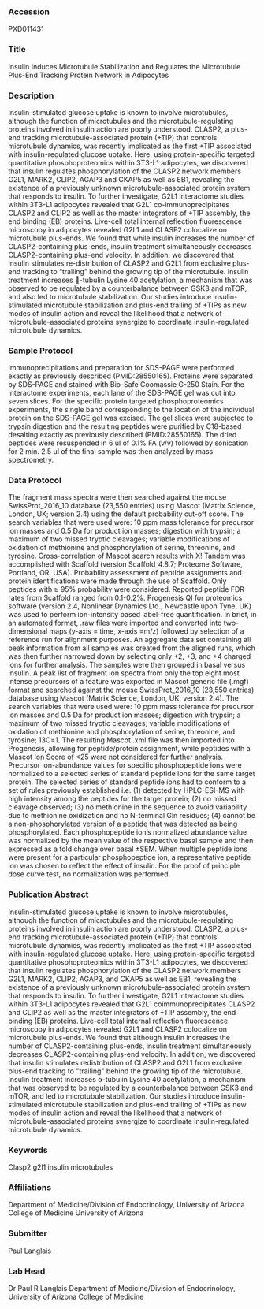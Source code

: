 ### Accession
PXD011431

### Title
Insulin Induces Microtubule Stabilization and Regulates the Microtubule Plus-End Tracking Protein Network in Adipocytes

### Description
Insulin-stimulated glucose uptake is known to involve microtubules, although the function of microtubules and the microtubule-regulating proteins involved in insulin action are poorly understood. CLASP2, a plus-end tracking microtubule-associated protein (+TIP) that controls microtubule dynamics, was recently implicated as the first +TIP associated with insulin-regulated glucose uptake. Here, using protein-specific targeted quantitative phosphoproteomics within 3T3-L1 adipocytes, we discovered that insulin regulates phosphorylation of the CLASP2 network members G2L1, MARK2, CLIP2, AGAP3 and CKAP5 as well as EB1, revealing the existence of a previously unknown microtubule-associated protein system that responds to insulin. To further investigate, G2L1 interactome studies within 3T3-L1 adipocytes revealed that G2L1 co-immunoprecipitates CLASP2 and CLIP2 as well as the master integrators of +TIP assembly, the end binding (EB) proteins. Live-cell total internal reflection fluorescence microscopy in adipocytes revealed G2L1 and CLASP2 colocalize on microtubule plus-ends. We found that while insulin increases the number of CLASP2-containing plus-ends, insulin treatment simultaneously decreases CLASP2-containing plus-end velocity. In addition, we discovered that insulin stimulates re-distribution of CLASP2 and G2L1 from exclusive plus-end tracking to “trailing” behind the growing tip of the microtubule. Insulin treatment increases -tubulin Lysine 40 acetylation, a mechanism that was observed to be regulated by a counterbalance between GSK3 and mTOR, and also led to microtubule stabilization. Our studies introduce insulin-stimulated microtubule stabilization and plus-end trailing of +TIPs as new modes of insulin action and reveal the likelihood that a network of microtubule-associated proteins synergize to coordinate insulin-regulated microtubule dynamics.

### Sample Protocol
Immunoprecipitations and preparation for SDS-PAGE were performed exactly as previously described (PMID:28550165). Proteins were separated by SDS-PAGE and stained with Bio-Safe Coomassie G-250 Stain. For the interactome experiments, each lane of the SDS-PAGE gel was cut into seven slices. For the specific protein targeted phosphoproteomics experiments, the single band corresponding to the location of the individual protein on the SDS-PAGE gel was excised. The gel slices were subjected to trypsin digestion and the resulting peptides were purified by C18-based desalting exactly as previously described (PMID:28550165). The dried peptides were resuspended in 6 ul of 0.1% FA (v/v) followed by sonication for 2 min. 2.5 ul of the final sample was then analyzed by mass spectrometry.

### Data Protocol
The fragment mass spectra were then searched against the mouse SwissProt_2016_10 database (23,550 entries) using Mascot (Matrix Science, London, UK; version 2.4) using the default probability cut-off score. The search variables that were used were: 10 ppm mass tolerance for precursor ion masses and 0.5 Da for product ion masses; digestion with trypsin; a maximum of two missed tryptic cleavages; variable modifications of oxidation of methionine and phosphorylation of serine, threonine, and tyrosine. Cross-correlation of Mascot search results with X! Tandem was accomplished with Scaffold (version Scaffold_4.8.7; Proteome Software, Portland, OR, USA). Probability assessment of peptide assignments and protein identifications were made through the use of Scaffold. Only peptides with ≥ 95% probability were considered. Reported peptide FDR rates from Scaffold ranged from 0.1-0.2%. Progenesis QI for proteomics software (version 2.4, Nonlinear Dynamics Ltd., Newcastle upon Tyne, UK) was used to perform ion-intensity based label-free quantification. In brief, in an automated format, .raw files were imported and converted into two-dimensional maps (y-axis = time, x-axis =m/z) followed by selection of a reference run for alignment purposes. An aggregate data set containing all peak information from all samples was created from the aligned runs, which was then further narrowed down by selecting only +2, +3, and +4 charged ions for further analysis. The samples were then grouped in basal versus insulin. A peak list of fragment ion spectra from only the top eight most intense precursors of a feature was exported in Mascot generic file (.mgf) format and searched against the mouse SwissProt_2016_10 (23,550 entries) database using Mascot (Matrix Science, London, UK; version 2.4). The search variables that were used were: 10 ppm mass tolerance for precursor ion masses and 0.5 Da for product ion masses; digestion with trypsin; a maximum of two missed tryptic cleavages; variable modifications of oxidation of methionine and phosphorylation of serine, threonine, and tyrosine; 13C=1. The resulting Mascot .xml file was then imported into Progenesis, allowing for peptide/protein assignment, while peptides with a Mascot Ion Score of <25 were not considered for further analysis. Precursor ion-abundance values for specific phosphopeptide ions were normalized to a selected series of standard peptide ions for the same target protein. The selected series of standard peptide ions had to conform to a set of rules previously established i.e. (1) detected by HPLC-ESI-MS with high intensity among the peptides for the target protein; (2) no missed cleavage observed; (3) no methionine in the sequence to avoid variability due to methionine oxidization and no N-terminal Gln residues; (4) cannot be a non-phosphorylated version of a peptide that was detected as being phosphorylated. Each phosphopeptide ion’s normalized abundance value was normalized by the mean value of the respective basal sample and then expressed as a fold change over basal ±SEM. When multiple peptide ions were present for a particular phosphopeptide ion, a representative peptide ion was chosen to reflect the effect of insulin. For the proof of principle dose curve test, no normalization was performed.

### Publication Abstract
Insulin-stimulated glucose uptake is known to involve microtubules, although the function of microtubules and the microtubule-regulating proteins involved in insulin action are poorly understood. CLASP2, a plus-end tracking microtubule-associated protein (+TIP) that controls microtubule dynamics, was recently implicated as the first +TIP associated with insulin-regulated glucose uptake. Here, using protein-specific targeted quantitative phosphoproteomics within 3T3-L1 adipocytes, we discovered that insulin regulates phosphorylation of the CLASP2 network members G2L1, MARK2, CLIP2, AGAP3, and CKAP5 as well as EB1, revealing the existence of a previously unknown microtubule-associated protein system that responds to insulin. To further investigate, G2L1 interactome studies within 3T3-L1 adipocytes revealed that G2L1 coimmunoprecipitates CLASP2 and CLIP2 as well as the master integrators of +TIP assembly, the end binding (EB) proteins. Live-cell total internal reflection fluorescence microscopy in adipocytes revealed G2L1 and CLASP2 colocalize on microtubule plus-ends. We found that although insulin increases the number of CLASP2-containing plus-ends, insulin treatment simultaneously decreases CLASP2-containing plus-end velocity. In addition, we discovered that insulin stimulates redistribution of CLASP2 and G2L1 from exclusive plus-end tracking to "trailing" behind the growing tip of the microtubule. Insulin treatment increases &#x3b1;-tubulin Lysine 40 acetylation, a mechanism that was observed to be regulated by a counterbalance between GSK3 and mTOR, and led to microtubule stabilization. Our studies introduce insulin-stimulated microtubule stabilization and plus-end trailing of +TIPs as new modes of insulin action and reveal the likelihood that a network of microtubule-associated proteins synergize to coordinate insulin-regulated microtubule dynamics.

### Keywords
Clasp2 g2l1 insulin microtubules

### Affiliations
Department of Medicine/Division of Endocrinology, University of Arizona College of Medicine
University of Arizona

### Submitter
Paul Langlais

### Lab Head
Dr Paul R Langlais
Department of Medicine/Division of Endocrinology, University of Arizona College of Medicine


